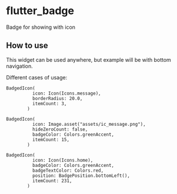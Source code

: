 # flutter_badge

Badge for showing with icon

## How to use

This widget can be used anywhere, but example will be with bottom navigation.

Different cases of usage:

```
BadgedIcon(
          icon: Icon(Icons.message),
          borderRadius: 20.0,
          itemCount: 3,
        )
```

```
BadgedIcon(
          icon: Image.asset("assets/ic_message.png"),
          hideZeroCount: false,
          badgeColor: Colors.greenAccent,
          itemCount: 15,
        )
```

```
BadgedIcon(
          icon: Icon(Icons.home),
          badgeColor: Colors.greenAccent,
          badgeTextColor: Colors.red,
          position: BadgePosition.bottomLeft(),
          itemCount: 231,
        )
```
